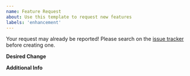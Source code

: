 ```yaml
---
name: Feature Request
about: Use this template to request new features
labels: 'enhancement'
---
```

Your request may already be reported!
Please search on the [issue tracker](../?q=label%3Aenhancement+is%3Aissue) before creating one.


**Desired Change**
<!-- *Summary of the feature request* -->


<!-- OPTIONAL: Uncomment if applicable -->
<!-- **Related Issues** -->
<!-- *List any relevant issues if this request is related to a bug* -->

<!-- OPTIONAL: Uncomment if applicable -->
<!-- **Alternatives Considered** -->
<!-- *If there are multiple ways to approach the problem, list any alternatives you've considered* -->

**Additional Info**
<!-- *Provide any additional information on context* -->